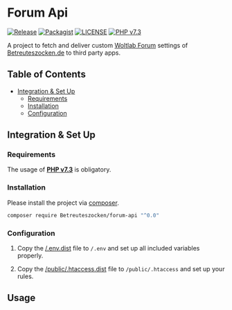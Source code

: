 # Forum Api

[![Release](https://img.shields.io/badge/release-0%2E0-blue.svg?style=flat)](hhttps://github.com/Betreuteszocken/forum-api/releases/tag/0.0)
[![Packagist](https://img.shields.io/badge/Packagist-0%2E0-blue.svg?style=flat)](https://packagist.org/packages/Betreuteszocken/forum-api)
[![LICENSE](https://img.shields.io/badge/License-MIT-blue.svg?style=flat)](LICENSE)
[![PHP v7.3](https://img.shields.io/badge/PHP-%E2%89%A57%2E3-0044aa.svg)](https://www.php.net/manual/en/migration73.new-features.php)

A project to fetch and deliver custom [Woltlab Forum](https://www.woltlab.com/) settings of [Betreuteszocken.de](https://www.betreuteszocken.de/) to third party apps. 

## Table of Contents

* [Integration & Set Up](#integration--set-up)
  * [Requirements](#requirements)
  * [Installation](#installation)
  * [Configuration](#configuration)


## Integration & Set Up

### Requirements

The usage of [**PHP v7.3**](https://www.php.net/manual/en/migration73.new-features.php) is obligatory.


### Installation

Please install the project via [composer](https://getcomposer.org/).

```bash
composer require Betreuteszocken/forum-api "^0.0"
```

### Configuration

1. Copy the [/.env.dist](.env.dist) file to `/.env` and set up all included variables properly.

1. Copy the [/public/.htaccess.dist](public/.htaccess.dist) file to `/public/.htaccess` and set up your rules.


## Usage
